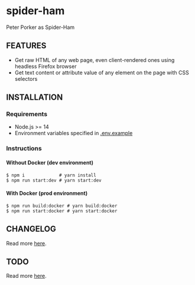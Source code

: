 # spider-ham

Peter Porker as Spider-Ham

## FEATURES

- Get raw HTML of any web page, even client-rendered ones using headless Firefox browser
- Get text content or attribute value of any element on the page with CSS selectors

## INSTALLATION

### Requirements

- Node.js >= 14
- Environment variables specified in [.env.example](https://github.com/night-watch-project/spider-ham/blob/master/.env.example)

### Instructions

#### Without Docker (dev environment)

```shell
$ npm i             # yarn install
$ npm run start:dev # yarn start:dev
```

#### With Docker (prod environment)

```shell
$ npm run build:docker # yarn build:docker
$ npm run start:docker # yarn start:docker
```

## CHANGELOG

Read more [here](https://github.com/night-watch-project/spider-ham/blob/master/CHANGELOG.md).

## TODO

Read more [here](https://github.com/night-watch-project/spider-ham/blob/master/TODO.md).
